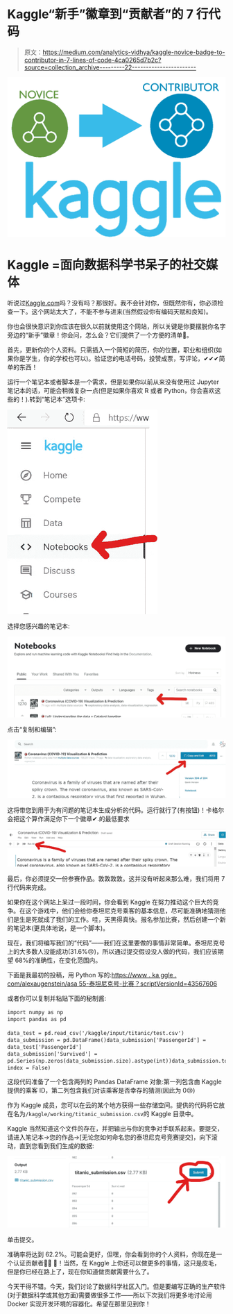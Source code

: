 # Kaggle“新手”徽章到“贡献者”的 7 行代码

> 原文：<https://medium.com/analytics-vidhya/kaggle-novice-badge-to-contributor-in-7-lines-of-code-4ca0265d7b2c?source=collection_archive---------22----------------------->

![](img/56390c52da9a702501d2a6fc03e6c005.png)

# Kaggle =面向数据科学书呆子的社交媒体

听说过[Kaggle.com](https://www.kaggle.com/)吗？没有吗？那很好。我不会针对你，但既然你有，你必须检查一下。这个网站太大了，不能不参与进来(当然假设你有编码天赋和良知)。

你也会很快意识到你应该在很久以前就使用这个网站，所以关键是你要摆脱你名字旁边的“新手”徽章！你会问，怎么会？它们提供了一个方便的清单📜。

首先，更新你的个人资料。只需插入一个简短的简历，你的位置，职业和组织(如果你是学生，你的学校也可以)。验证您的电话号码，投赞成票，写评论，✔✔✔简单的东西！

运行一个笔记本或者脚本是一个需求，但是如果你以前从来没有使用过 Jupyter 笔记本的话，可能会稍微复杂一点(但是如果你喜欢 R 或者 Python，你会喜欢这些的！).转到“笔记本”选项卡:

![](img/fe63f17154b5702a8b519f08d51f76b7.png)

选择您感兴趣的笔记本:

![](img/ea35b81ba326fe3e5134831ab3cdaab1.png)

点击“复制和编辑”:

![](img/d78ca242aa68072be9c7c790242fe8f5.png)

这将带您到用于为有问题的笔记本生成分析的代码。运行就行了(有按钮)！卡格尔会把这个算作满足你下一个徽章✔.的最低要求

![](img/5eedd4d96e149f74126b0476e0541454.png)

最后，你必须提交一份参赛作品。敦敦敦敦。这并没有听起来那么难，我们将用 7 行代码来完成。

如果你在这个网站上呆过一段时间，你会看到 Kaggle 在努力推动这个巨大的竞争。在这个游戏中，他们会给你泰坦尼克号乘客的基本信息，尽可能准确地猜测他们是生是死就成了我们的工作。哇，天黑得真快。报名参加比赛，然后创建一个新的笔记本(更具体地说，是一个脚本)。

现在，我们将编写我们的“代码”——我们在这里要做的事情非常简单。泰坦尼克号上的大多数人没能成功(31.6%😢)，所以通过提交假设没人做的代码，我们应该期望 68%的准确性，在变化范围内。

下面是我最初的投稿，用 Python 写的:[https://www . ka ggle . com/alexaugenstein/asa 55-泰坦尼克号-比赛？scriptVersionId=43567606](https://www.kaggle.com/alexaugenstein/asa55-titanic-competition?scriptVersionId=43567606)

或者你可以复制并粘贴下面的秘制酱:

```
import numpy as np
import pandas as pd

data_test = pd.read_csv('/kaggle/input/titanic/test.csv')
data_submission = pd.DataFrame()data_submission['PassengerId'] = data_test['PassengerId']
data_submission['Survived'] = pd.Series(np.zeros(data_submission.size).astype(int))data_submission.to_csv('/kaggle/working/titanic_submission.csv', index = False)
```

这段代码准备了一个包含两列的 Pandas DataFrame 对象:第一列包含由 Kaggle 提供的乘客 ID，第二列包含我们对该乘客是否幸存的猜测(因此为 0😢)

作为 Kaggle 成员，您可以在云的某个地方获得一些存储空间。提供的代码将它放在名为`/kaggle/working/titanic_submission.csv`的 Kaggle 目录中。

Kaggle 当然知道这个文件的存在，并把输出与你的竞争对手联系起来。要提交，请进入笔记本→您的作品→[无论您如何命名您的泰坦尼克号竞赛提交]，向下滚动，直到您看到我们生成的数据:

![](img/946af38e0fcdf5f512f1c1dedf5c9245.png)

单击提交。

准确率将达到 62.2%。可能会更好，但嘿，你会看到你的个人资料，你现在是一个认证贡献者🎉🎈 🎇！当然，在 Kaggle 上你还可以做更多的事情，这只是皮毛，但是你已经在路上了，现在你知道做贡献需要什么了。

今天干得不错。今天，我们讨论了数据科学社区入门。但是要编写正确的生产软件(对于数据科学或其他方面)需要做很多工作——所以下次我们将更多地讨论用 Docker 实现开发环境的容器化。希望在那里见到你！